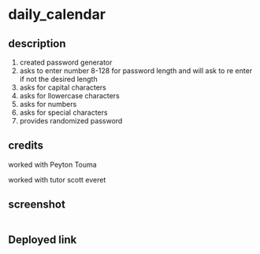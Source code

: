 # daily_calendar



## description

<ol>

<li>
created password generator 
</li>

<li>
asks to enter number 8-128 for password length and will ask to re enter if not the desired length

</li>

<li>
asks for capital characters
</li>
<li>
asks for llowercase characters
</li>

<li>
asks for numbers
</li>

<li>
asks for special characters
</li>
<li>
provides randomized password

</li>

</ol>

## credits

worked with Peyton Touma


worked with tutor scott everet


## screenshot

<img src="">



## Deployed link



